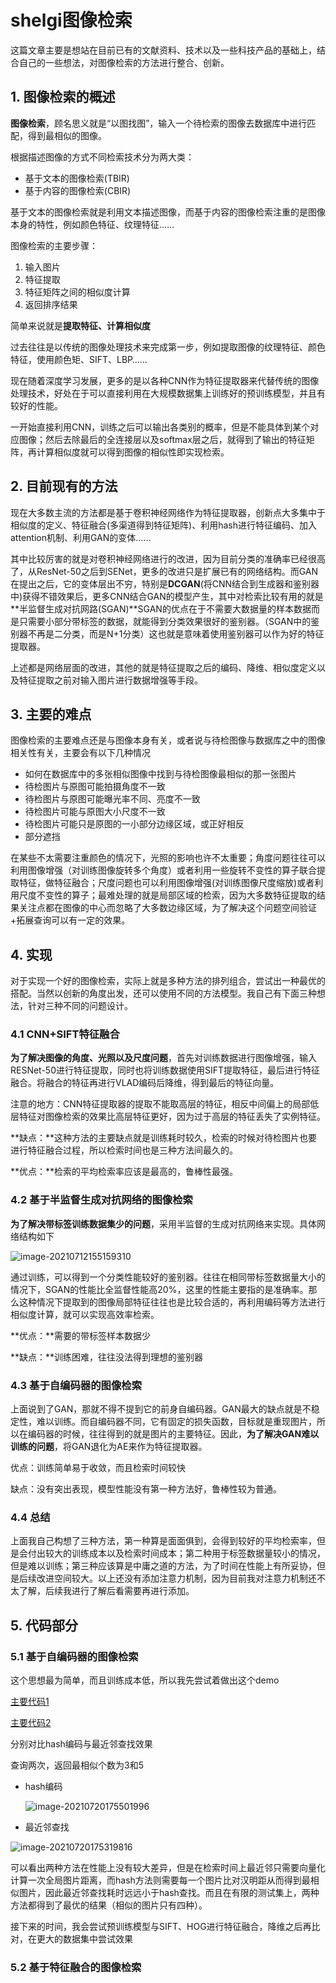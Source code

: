 # shelgi图像检索

这篇文章主要是想站在目前已有的文献资料、技术以及一些科技产品的基础上，结合自己的一些想法，对图像检索的方法进行整合、创新。



## 1. 图像检索的概述

**图像检索**，顾名思义就是“以图找图”，输入一个待检索的图像去数据库中进行匹配，得到最相似的图像。

根据描述图像的方式不同检索技术分为两大类：

+   基于文本的图像检索(TBIR)
+   基于内容的图像检索(CBIR)

基于文本的图像检索就是利用文本描述图像，而基于内容的图像检索注重的是图像本身的特性，例如颜色特征、纹理特征……



图像检索的主要步骤：

1.  输入图片
2.  特征提取
3.  特征矩阵之间的相似度计算
4.  返回排序结果

简单来说就是**提取特征、计算相似度**



过去往往是以传统的图像处理技术来完成第一步，例如提取图像的纹理特征、颜色特征，使用颜色矩、SIFT、LBP……

现在随着深度学习发展，更多的是以各种CNN作为特征提取器来代替传统的图像处理技术，好处在于可以直接利用在大规模数据集上训练好的预训练模型，并且有较好的性能。



一开始直接利用CNN，训练之后可以输出各类别的概率，但是不能具体到某个对应图像；然后去除最后的全连接层以及softmax层之后，就得到了输出的特征矩阵，再计算相似度就可以得到图像的相似性即实现检索。





## 2. 目前现有的方法

现在大多数主流的方法都是基于卷积神经网络作为特征提取器，创新点大多集中于相似度的定义、特征融合(多渠道得到特征矩阵)、利用hash进行特征编码、加入attention机制、利用GAN的变体……



其中比较厉害的就是对卷积神经网络进行的改进，因为目前分类的准确率已经很高了，从ResNet-50之后到SENet，更多的改进只是扩展已有的网络结构。而GAN在提出之后，它的变体层出不穷，特别是**DCGAN**(将CNN结合到生成器和鉴别器中)获得不错效果后，更多CNN结合GAN的模型产生，其中对检索比较有用的就是**半监督生成对抗网路(SGAN)**SGAN的优点在于不需要大数据量的样本数据而是只需要小部分带标签的数据，就能得到分类效果很好的鉴别器。（SGAN中的鉴别器不再是二分类，而是N+1分类）这也就是意味着使用鉴别器可以作为好的特征提取器。



上述都是网络层面的改进，其他的就是特征提取之后的编码、降维、相似度定义以及特征提取之前对输入图片进行数据增强等手段。



## 3. 主要的难点

图像检索的主要难点还是与图像本身有关，或者说与待检图像与数据库之中的图像相关性有关，主要会有以下几种情况

+   如何在数据库中的多张相似图像中找到与待检图像最相似的那一张图片
+   待检图片与原图可能拍摄角度不一致
+   待检图片与原图可能曝光率不同、亮度不一致
+   待检图片可能与原图大小尺度不一致
+   待检图片可能只是原图的一小部分边缘区域，或正好相反
+   部分遮挡

在某些不太需要注重颜色的情况下，光照的影响也许不太重要；角度问题往往可以利用图像增强（对训练图像旋转多个角度）或者利用一些旋转不变性的算子联合提取特征，做特征融合；尺度问题也可以利用图像增强(对训练图像尺度缩放)或者利用尺度不变性的算子；最难处理的就是局部区域的检索，因为大多数特征提取的结果关注点都在图像的中心而忽略了大多数边缘区域，为了解决这个问题空间验证+拓展查询可以有一定的效果。





## 4. 实现

对于实现一个好的图像检索，实际上就是多种方法的排列组合，尝试出一种最优的搭配。当然以创新的角度出发，还可以使用不同的方法模型。我自己有下面三种想法，针对三种不同的问题设计。



### 4.1 CNN+SIFT特征融合

**为了解决图像的角度、光照以及尺度问题**，首先对训练数据进行图像增强，输入RESNet-50进行特征提取，同时也将训练数据使用SIFT提取特征，最后进行特征融合。将融合的特征再进行VLAD编码后降维，得到最后的特征向量。

注意的地方：CNN特征提取器的提取不能取高层的特征，相反中间偏上的局部低层特征对图像检索的效果比高层特征更好，因为过于高层的特征丢失了实例特征。

**缺点：**这种方法的主要缺点就是训练耗时较久，检索的时候对待检图片也要进行特征融合过程，所以检索时间也是三种方法间最久的。

**优点：**检索的平均检索率应该是最高的，鲁棒性最强。



### 4.2 基于半监督生成对抗网络的图像检索

**为了解决带标签训练数据集少的问题**，采用半监督的生成对抗网络来实现。具体网络结构如下

![image-20210712155159310](https://gitee.com/shixiaojiejiela_admin/pics/raw/master///image-20210712155159310.png)

通过训练，可以得到一个分类性能较好的鉴别器。往往在相同带标签数据量大小的情况下，SGAN的性能比全监督性能高20%，这里的性能主要指的是准确率。那么这种情况下提取到的图像局部特征往往也是比较合适的，再利用编码等方法进行相似度计算，就可以实现高效率检索。



**优点：**需要的带标签样本数据少

**缺点：**训练困难，往往没法得到理想的鉴别器



### 4.3 基于自编码器的图像检索

上面说到了GAN，那就不得不提到它的前身自编码器。GAN最大的缺点就是不稳定性，难以训练。而自编码器不同，它有固定的损失函数，目标就是重现图片，所以在编码器的时候，往往得到的就是图片的主要特征。因此，**为了解决GAN难以训练的问题**，将GAN退化为AE来作为特征提取器。



优点：训练简单易于收敛，而且检索时间较快

缺点：没有突出表现，模型性能没有第一种方法好，鲁棒性较为普通。





### 4.4 总结

上面我自己构想了三种方法，第一种算是面面俱到，会得到较好的平均检索率，但是会付出较大的训练成本以及检索时间成本；第二种用于标签数据量较小的情况，但是难以训练；第三种应该算是中庸之道的方法，为了时间在性能上有所妥协，但是后续改进空间较大。以上还没有添加注意力机制，因为目前我对注意力机制还不太了解，后续我进行了解后看需要再进行添加。





## 5. 代码部分

### 5.1 基于自编码器的图像检索

这个思想最为简单，而且训练成本低，所以我先尝试着做出这个demo

[主要代码1](../代码/retrieval_No_hash.py)

[主要代码2](../代码/retrieval_with_hash.py)

分别对比hash编码与最近邻查找效果

查询两次，返回最相似个数为3和5

+   hash编码

    ![image-20210720175501996](https://gitee.com/shixiaojiejiela_admin/pics/raw/master///image-20210720175501996.png)

+   最近邻查找

![image-20210720175319816](https://gitee.com/shixiaojiejiela_admin/pics/raw/master///image-20210720175319816.png)

可以看出两种方法在性能上没有较大差异，但是在检索时间上最近邻只需要向量化计算一次全局图片距离，而hash方法则需要每一个图片比对汉明距从而得到最相似图片，因此最近邻查找耗时远远小于hash查找。而且在有限的测试集上，两种方法都得到了最优的结果（相似的图片只有四种）。



接下来的时间，我会尝试预训练模型与SIFT、HOG进行特征融合，降维之后再比对，在更大的数据集中尝试效果



### 5.2 基于特征融合的图像检索

